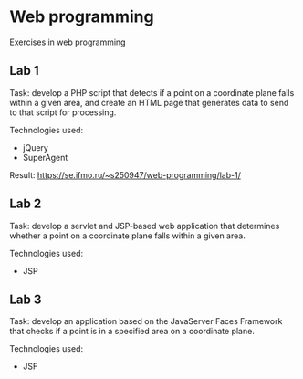 # Web programming

Exercises in web programming

## Lab 1

Task: develop a PHP script that detects if a point on a coordinate plane falls within a given area, and create an HTML page that generates data to send to that script for processing.

Technologies used:
- jQuery
- SuperAgent

Result: https://se.ifmo.ru/~s250947/web-programming/lab-1/

## Lab 2

Task: develop a servlet and JSP-based web application that determines whether a point on a coordinate plane falls within a given area.

Technologies used:
- JSP

## Lab 3

Task: develop an application based on the JavaServer Faces Framework that checks if a point is in a specified area on a coordinate plane.

Technologies used:
- JSF
